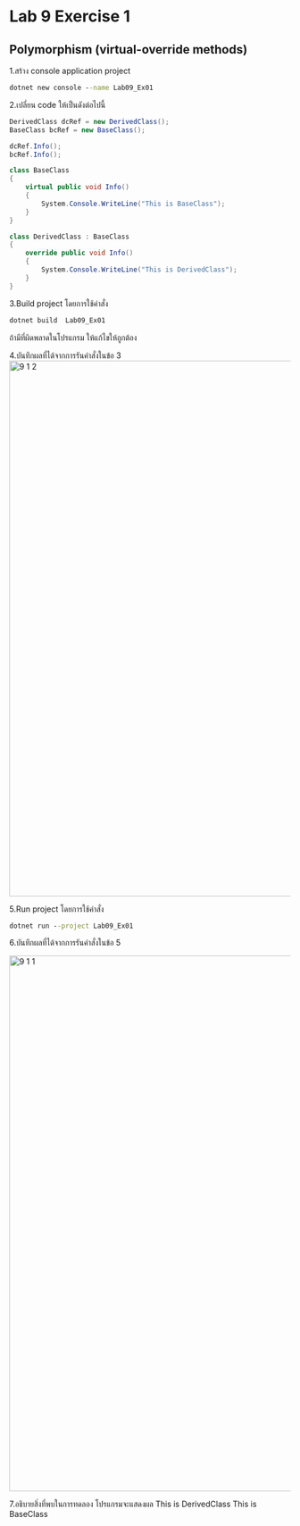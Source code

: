 # Lab 9 Exercise 1

## Polymorphism (virtual-override methods)

1.สร้าง console application project

```cmd
dotnet new console --name Lab09_Ex01
```

2.เปลี่ยน code ให้เป็นดังต่อไปนี้

```cs
DerivedClass dcRef = new DerivedClass();
BaseClass bcRef = new BaseClass();

dcRef.Info();
bcRef.Info();

class BaseClass
{
    virtual public void Info()
    {
        System.Console.WriteLine("This is BaseClass");
    }
}

class DerivedClass : BaseClass
{
    override public void Info()
    {
        System.Console.WriteLine("This is DerivedClass");
    }
}
```

3.Build project โดยการใช้คำสั่ง

```cmd
dotnet build  Lab09_Ex01
```

ถ้ามีที่ผิดพลาดในโปรแกรม ให้แก้ไขให้ถูกต้อง

4.บันทึกผลที่ได้จากการรันคำสั่งในข้อ 3
<img width="960" alt="9 1 2" src="https://github.com/NathaphonTan/03376836-OOP-2566-Lab-09/assets/144870609/5b48ba8e-0f4a-41f0-9715-b4eac4c31885">

5.Run project โดยการใช้คำสั่ง

```cmd
dotnet run --project Lab09_Ex01
```

6.บันทึกผลที่ได้จากการรันคำสั่งในข้อ 5

<img width="960" alt="9 1 1" src="https://github.com/NathaphonTan/03376836-OOP-2566-Lab-09/assets/144870609/c11112b8-5d23-4bd5-ba19-018b11467091">

7.อธิบายสิ่งที่พบในการทดลอง
โปรแกรมจะแสดงผล
This is DerivedClass
This is BaseClass
